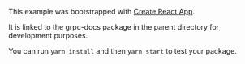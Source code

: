 This example was bootstrapped with [Create React App](https://github.com/facebook/create-react-app).

It is linked to the grpc-docs package in the parent directory for development purposes.

You can run `yarn install` and then `yarn start` to test your package.
